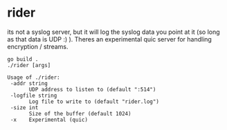 # rider
 its not a syslog server, but it will log the syslog data you point at it (so long as that data is UDP :) ). Theres an experimental quic server for handling encryption / streams.

 ```
go build .
./rider [args]

Usage of ./rider:
  -addr string
    	UDP address to listen to (default ":514")
  -logfile string
    	Log file to write to (default "rider.log")
  -size int
    	Size of the buffer (default 1024)
  -x	Experimental (quic)
```
